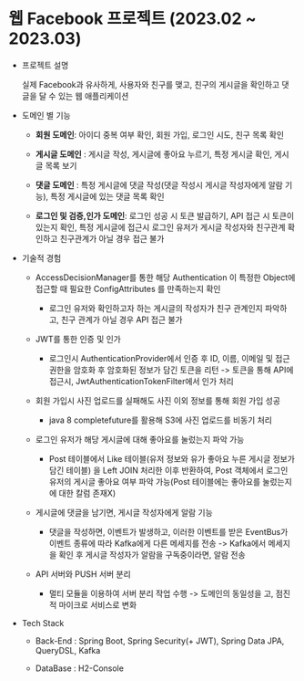 # 웹 Facebook  프로젝트 (2023.02 ~ 2023.03)
- 프로젝트 설명 

  실제 Facebook과 유사하게, 사용자와 친구를 맺고, 친구의 게시글을 확인하고 댓글을 달 수 있는 웹 애플리케이션
  
* 도메인 별 기능

   * **회원 도메인**: 아이디 중복 여부 확인, 회원 가입, 로그인 시도, 친구 목록 확인
   
   * **게시글 도메인** : 게시글 작성, 게시글에 좋아요 누르기, 특정 게시글  확인, 게시글 목록 보기
   
   * **댓글 도메인** : 특정 게시글에 댓글 작성(댓글 작성시 게시글 작성자에게 알람 기능), 특정 게시글에 있는 댓글 목록 확인
   
   * **로그인 및 검증,인가 도메인**: 로그인 성공 시 토큰 발급하기, API 접근 시 토큰이 있는지 확인, 특정 게시글에 접근시 로그인 유저가 게시글 작성자와 친구관계 확인하고 친구관계가 아닐 경우 접근 불가
  
* 기술적 경험


    * AccessDecisionManager를 통한 해당 Authentication 이 특정한 Object에 접근할 때 필요한 ConfigAttributes 를 만족하는지 확인
    
      * 로그인 유저와 확인하고자 하는 게시글의 작성자가 친구 관계인지 파악하고, 친구 관계가 아닐 경우 API 접근 불가
      
    * JWT를 통한 인증 및 인가
    
      * 로그인시 AuthenticationProvider에서 인증 후 ID, 이름, 이메일 및 접근 권한을 암호화 후 암호화된 정보가 담긴 토큰을 리턴 -> 토큰을 통해 API에 접근시, JwtAuthenticationTokenFilter에서 인가 처리
      
    * 회원 가입시 사진 업로드를 실패해도 사진 이외 정보를 통해 회원 가입 성공
    
      * java 8 completefuture를 활용해 S3에 사진 업로드를 비동기 처리
      
    * 로그인 유저가 해당 게시글에 대해 좋아요를 눌렀는지 파악 가능
    
      * Post 테이블에서 Like 테이블(유저 정보와 유가 좋아요 누른 게시글 정보가 담긴 테이블) 을 Left JOIN 처리한 이후 반환하여, Post 객체에서 로그인 유저의 게시글 좋아요 여부 파악 가능(Post 테이블에는 좋아요를 눌렀는지에 대한 칼럼 존재X)

    * 게시글에 댓글을 남기면, 게시글 작성자에게 알람 기능 

       * 댓글을 작성하면, 이벤트가 발생하고, 이러한 이벤트를 받은 EventBus가 이벤트 종류에 따라 Kafka에게 다른 메세지를 전송 -> Kafka에서 메세지을 확인 후  게시글 작성자가 알람을 구독중이라면, 알람 전송 
       
    * API 서버와 PUSH 서버 분리

       * 멀티 모듈을 이용하여 서버 분리 작업 수행 -> 도메인의 동일성을 고, 점진적 마이크로 서비스로 변화 
      
      
      
      
      
* Tech Stack

  * Back-End : Spring Boot, Spring Security(+ JWT), Spring Data JPA, QueryDSL, Kafka
  
  * DataBase : H2-Console
